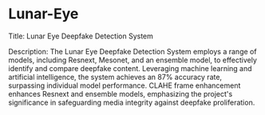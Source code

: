 # Lunar-Eye
Title: Lunar Eye Deepfake Detection System

Description:
The Lunar Eye Deepfake Detection System employs a range of models, including Resnext, Mesonet, and an ensemble model, to effectively identify and compare deepfake content. Leveraging machine learning and artificial intelligence, the system achieves an 87% accuracy rate, surpassing individual model performance. CLAHE frame enhancement enhances Resnext and ensemble models, emphasizing the project's significance in safeguarding media integrity against deepfake proliferation.
